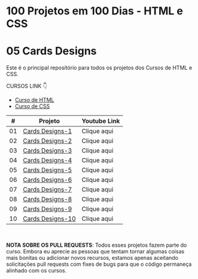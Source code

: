 # 100 Projetos em 100 Dias - HTML e CSS
# 05 Cards Designs

Este é o principal repositório para todos os projetos dos Cursos de HTML e CSS.

CURSOS LINK 👇

-   [Curso de HTML](https://johnpires.com/cursos/html-tutorial/)
-   [Curso de CSS](https://johnpires.com/cursos/css-fundamentos-basicos/)


|  #  | Projeto                                                                                                      | Youtube Link    |
| :-: | --------------------------------------------------------------------------------------------------------------------------- | --------------------------------------------------------------------------------- |
| 01  | [Cards Designs-1]()      | Clique aqui |
| 02  | [Cards Designs-2]()      | Clique aqui |
| 03  | [Cards Designs-3]()      | Clique aqui |
| 04  | [Cards Designs-4]()      | Clique aqui |
| 05  | [Cards Designs-5]()      | Clique aqui |
| 06  | [Cards Designs-6]()      | Clique aqui |
| 07  | [Cards Designs-7]()      | Clique aqui |
| 08  | [Cards Designs-8]()      | Clique aqui |
| 09  | [Cards Designs-9]()      | Clique aqui |
| 10  | [Cards Designs-10]()      | Clique aqui |


<br>

**NOTA SOBRE OS PULL REQUESTS**: Todos esses projetos fazem parte do curso. Embora eu aprecie as pessoas que tentam tornar algumas coisas mais bonitas ou adicionar novos recursos, estamos apenas aceitando solicitações pull requests com fixes de bugs para que o código permaneça alinhado com os cursos.